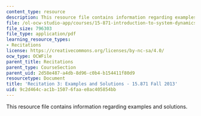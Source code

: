 ```yaml
---
content_type: resource
description: This resource file contains information regarding examples and solutions.
file: /ol-ocw-studio-app/courses/15-871-introduction-to-system-dynamics-fall-2013/9c2d464cac1b15076faae8ac405854bb_MIT15_871F13_rec3.pdf
file_size: 796303
file_type: application/pdf
learning_resource_types:
- Recitations
license: https://creativecommons.org/licenses/by-nc-sa/4.0/
ocw_type: OCWFile
parent_title: Recitations
parent_type: CourseSection
parent_uid: 2d58e487-a4db-8d96-c0b4-b154411f80d9
resourcetype: Document
title: 'Recitation 3: Examples and Solutions - 15.871 Fall 2013'
uid: 9c2d464c-ac1b-1507-6faa-e8ac405854bb
---
```

This resource file contains information regarding examples and solutions.